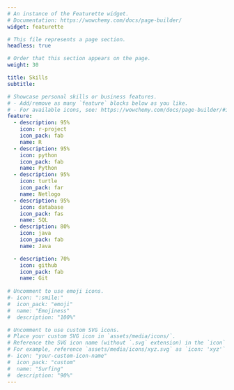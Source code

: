 ```yaml
---
# An instance of the Featurette widget.
# Documentation: https://wowchemy.com/docs/page-builder/
widget: featurette

# This file represents a page section.
headless: true

# Order that this section appears on the page.
weight: 30

title: Skills
subtitle:

# Showcase personal skills or business features.
# - Add/remove as many `feature` blocks below as you like.
# - For available icons, see: https://wowchemy.com/docs/page-builder/#icons
feature:
  - description: 95%
    icon: r-project
    icon_pack: fab
    name: R
  - description: 95%
    icon: python
    icon_pack: fab
    name: Python
  - description: 95%
    icon: turtle
    icon_pack: far
    name: Netlogo
  - description: 95%
    icon: database
    icon_pack: fas
    name: SQL
  - description: 80%
    icon: java
    icon_pack: fab
    name: Java

  - description: 70%
    icon: github
    icon_pack: fab
    name: Git
    
# Uncomment to use emoji icons.
#- icon: ":smile:"
#  icon_pack: "emoji"
#  name: "Emojiness"
#  description: "100%"

# Uncomment to use custom SVG icons.
# Place your custom SVG icon in `assets/media/icons/`.
# Reference the SVG icon name (without `.svg` extension) in the `icon` field.
# For example, reference `assets/media/icons/xyz.svg` as `icon: 'xyz'`
#- icon: "your-custom-icon-name"
#  icon_pack: "custom"
#  name: "Surfing"
#  description: "90%"
---
```

